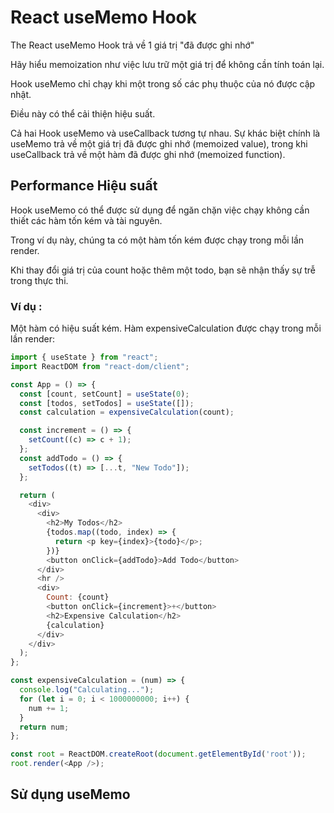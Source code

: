 # React useMemo Hook
The React useMemo Hook trả về 1 giá trị "đã được ghi nhớ"

Hãy hiểu memoization như việc lưu trữ một giá trị để không cần tính toán lại.

Hook useMemo chỉ chạy khi một trong số các phụ thuộc của nó được cập nhật.

Điều này có thể cải thiện hiệu suất.

Cả hai Hook useMemo và useCallback tương tự nhau. Sự khác biệt chính là useMemo trả về một giá trị đã được ghi nhớ (memoized value), trong khi useCallback trả về một hàm đã được ghi nhớ (memoized function). 

## Performance Hiệu suất 
Hook useMemo có thể được sử dụng để ngăn chặn việc chạy không cần thiết các hàm tốn kém và tài nguyên.

Trong ví dụ này, chúng ta có một hàm tốn kém được chạy trong mỗi lần render.

Khi thay đổi giá trị của count hoặc thêm một todo, bạn sẽ nhận thấy sự trễ trong thực thi.

### Ví dụ : 
Một hàm có hiệu suất kém. Hàm expensiveCalculation được chạy trong mỗi lần render:
```js
import { useState } from "react";
import ReactDOM from "react-dom/client";

const App = () => {
  const [count, setCount] = useState(0);
  const [todos, setTodos] = useState([]);
  const calculation = expensiveCalculation(count);

  const increment = () => {
    setCount((c) => c + 1);
  };
  const addTodo = () => {
    setTodos((t) => [...t, "New Todo"]);
  };

  return (
    <div>
      <div>
        <h2>My Todos</h2>
        {todos.map((todo, index) => {
          return <p key={index}>{todo}</p>;
        })}
        <button onClick={addTodo}>Add Todo</button>
      </div>
      <hr />
      <div>
        Count: {count}
        <button onClick={increment}>+</button>
        <h2>Expensive Calculation</h2>
        {calculation}
      </div>
    </div>
  );
};

const expensiveCalculation = (num) => {
  console.log("Calculating...");
  for (let i = 0; i < 1000000000; i++) {
    num += 1;
  }
  return num;
};

const root = ReactDOM.createRoot(document.getElementById('root'));
root.render(<App />);
```
## Sử dụng useMemo
